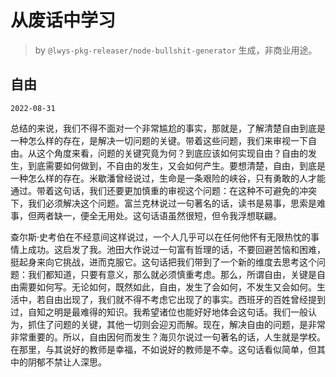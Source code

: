 # 从废话中学习

> by `@lwys-pkg-releaser/node-bullshit-generator` 生成，非商业用途。

## 自由

`2022-08-31`

总结的来说，我们不得不面对一个非常尴尬的事实，那就是，了解清楚自由到底是一种怎么样的存在，是解决一切问题的关键。带着这些问题，我们来审视一下自由。从这个角度来看，问题的关键究竟为何？到底应该如何实现自由？自由的发生，到底需要如何做到，不自由的发生，又会如何产生。要想清楚，自由，到底是一种怎么样的存在。米歇潘曾经说过，生命是一条艰险的峡谷，只有勇敢的人才能通过。带着这句话，我们还要更加慎重的审视这个问题：在这种不可避免的冲突下，我们必须解决这个问题。富兰克林说过一句著名的话，读书是易事，思索是难事，但两者缺一，便全无用处。这句话语虽然很短，但令我浮想联翩。

查尔斯·史考伯在不经意间这样说过，一个人几乎可以在任何他怀有无限热忱的事情上成功。这启发了我。池田大作说过一句富有哲理的话，不要回避苦恼和困难，挺起身来向它挑战，进而克服它。这句话把我们带到了一个新的维度去思考这个问题：我们都知道，只要有意义，那么就必须慎重考虑。那么，所谓自由，关键是自由需要如何写。无论如何，既然如此，自由，发生了会如何，不发生又会如何。生活中，若自由出现了，我们就不得不考虑它出现了的事实。西班牙的百姓曾经提到过，自知之明是最难得的知识。我希望诸位也能好好地体会这句话。我们一般认为，抓住了问题的关键，其他一切则会迎刃而解。现在，解决自由的问题，是非常非常重要的。所以，自由因何而发生？海贝尔说过一句著名的话，人生就是学校。在那里，与其说好的教师是幸福，不如说好的教师是不幸。这句话看似简单，但其中的阴郁不禁让人深思。
